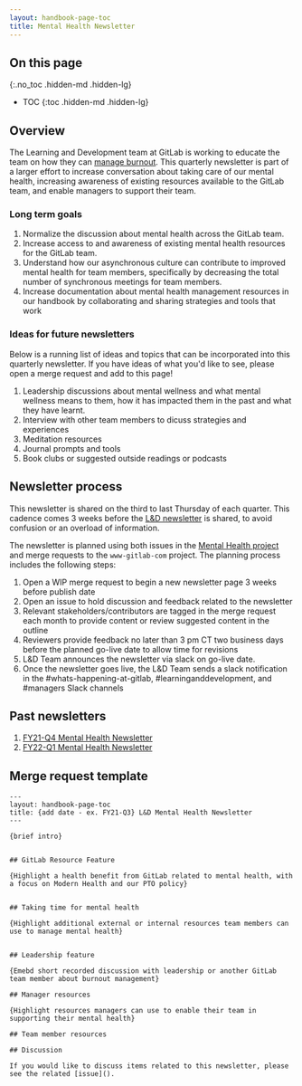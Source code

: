 ```yaml
---
layout: handbook-page-toc
title: Mental Health Newsletter
---
```


## On this page
{:.no_toc .hidden-md .hidden-lg}

- TOC
{:toc .hidden-md .hidden-lg}


## Overview

The Learning and Development team at GitLab is working to educate the team on how they can [manage burnout](https://gitlab.com/groups/gitlab-com/people-group/learning-development/-/epics/24). This quarterly newsletter is part of a larger effort to increase conversation about taking care of our mental health, increasing awareness of existing resources available to the GitLab team, and enable managers to support their team.

### Long term goals

1. Normalize the discussion about mental health across the GitLab team.
1. Increase access to and awareness of existing mental health resources for the GitLab team.
1. Understand how our asynchronous culture can contribute to improved mental health for team members, specifically by decreasing the total number of synchronous meetings for team members.
1. Increase documentation about mental health management resources in our handbook by collaborating and sharing strategies and tools that work

### Ideas for future newsletters

Below is a running list of ideas and topics that can be incorporated into this quarterly newsletter. If you have ideas of what you'd like to see, please open a merge request and add to this page!

1. Leadership discussions about mental wellness and what mental wellness means to them, how it has impacted them in the past and what they have learnt.
1. Interview with other team members to dicuss strategies and experiences
1. Meditation resources
1. Journal prompts and tools
1. Book clubs or suggested outside readings or podcasts

## Newsletter process

This newsletter is shared on the third to last Thursday of each quarter. This cadence comes 3 weeks before the [L&D newsletter](/handbook/people-group/learning-and-development/newsletter/) is shared, to avoid confusion or an overload of information.

The newsletter is planned using both issues in the [Mental Health project](https://gitlab.com/gitlab-com/people-group/learning-development/mental-health) and merge requests to the `www-gitlab-com` project. The planning process includes the following steps:

1. Open a WIP merge request to begin a new newsletter page 3 weeks before publish date
1. Open an issue to hold discussion and feedback related to the newsletter
1. Relevant stakeholders/contributors are tagged in the merge request each month to provide content or review suggested content in the outline
1. Reviewers provide feedback no later than 3 pm CT two business days before the planned go-live date to allow time for revisions
1. L&D Team announces the newsletter via slack on go-live date.
1. Once the newsletter goes live, the L&D Team sends a slack notification in the #whats-happening-at-gitlab, #learninganddevelopment, and #managers Slack channels

## Past newsletters

1. [FY21-Q4 Mental Health Newsletter](/handbook/people-group/learning-and-development/newsletter/mental-health-newsletter/FY21-Q4/)
1. [FY22-Q1 Mental Health Newsletter](/handbook/people-group/learning-and-development/newsletter/mental-health-newsletter/FY22-Q1/)

## Merge request template

```
---
layout: handbook-page-toc
title: {add date - ex. FY21-Q3} L&D Mental Health Newsletter
---

{brief intro}


## GitLab Resource Feature

{Highlight a health benefit from GitLab related to mental health, with a focus on Modern Health and our PTO policy}


## Taking time for mental health

{Highlight additional external or internal resources team members can use to manage mental health}


## Leadership feature 

{Emebd short recorded discussion with leadership or another GitLab team member about burnout management}

## Manager resources

{Highlight resources managers can use to enable their team in supporting their mental health}

## Team member resources

## Discussion 

If you would like to discuss items related to this newsletter, please see the related [issue](). 

```
